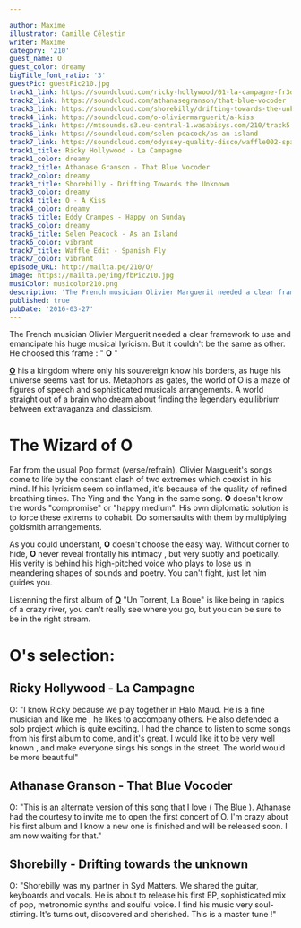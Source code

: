 ```yaml
---

author: Maxime
illustrator: Camille Célestin
writer: Maxime
category: '210'
guest_name: O
guest_color: dreamy
bigTitle_font_ratio: '3'
guestPic: guestPic210.jpg
track1_link: https://soundcloud.com/ricky-hollywood/01-la-campagne-fr3dn1300650
track2_link: https://soundcloud.com/athanasegranson/that-blue-vocoder
track3_link: https://soundcloud.com/shorebilly/drifting-towards-the-unknown
track4_link: https://soundcloud.com/o-oliviermarguerit/a-kiss
track5_link: https://mtsounds.s3.eu-central-1.wasabisys.com/210/track5.mp3
track6_link: https://soundcloud.com/selen-peacock/as-an-island
track7_link: https://soundcloud.com/odyssey-quality-disco/waffle002-spanish-fly
track1_title: Ricky Hollywood - La Campagne
track1_color: dreamy
track2_title: Athanase Granson - That Blue Vocoder
track2_color: dreamy
track3_title: Shorebilly - Drifting Towards the Unknown
track3_color: dreamy
track4_title: O - A Kiss
track4_color: dreamy
track5_title: Eddy Crampes - Happy on Sunday
track5_color: dreamy
track6_title: Selen Peacock - As an Island
track6_color: vibrant
track7_title: Waffle Edit - Spanish Fly
track7_color: vibrant
episode_URL: http://mailta.pe/210/O/
image: https://mailta.pe/img/fbPic210.jpg
musiColor: musicolor210.png
description: 'The French musician Olivier Marguerit needed a clear framework to use and emancipate his huge musical lyricism. But it couldn''t be the same as other. He choosed this frame : "O"'
published: true
pubDate: '2016-03-27'
---
```






 The French musician Olivier Marguerit needed a clear framework to use and emancipate his huge musical lyricism. But it couldn't be the same as other. He choosed this frame : " **O** "


[**O**](https://www.facebook.com/OOhmMusic/) his a kingdom where only his souvereign know his borders, as huge his universe seems vast for us. Metaphors as gates, the world of O is a maze of figures of speech and sophisticated musicals arrangements. A world straight out of a brain who dream about finding the legendary equilibrium between extravaganza and classicism. 

# The Wizard of O

Far from the usual Pop format (verse/refrain), Olivier Marguerit's songs come to life by the constant clash of two extremes which coexist in his mind. If his lyricism seem so inflamed, it's because of the quality of refined breathing times. The Ying and the Yang in the same song. **O** doesn't know the words "compromise" or "happy medium". His own diplomatic solution is to force these extrems to cohabit. Do somersaults with them by multiplying goldsmith arrangements. 

As you could understant, **O** doesn't choose the easy way. Without corner to hide, **O** never reveal frontally his intimacy , but very subtly and poetically. His verity is behind his high-pitched voice who plays to lose us in meandering shapes of sounds and poetry. You can't fight, just let him guides you.

Listenning the first album of [**O**](http://oohmmusic.com/) "Un Torrent, La Boue" is like being in rapids of a crazy river, you can't really see where you go, but you can be sure to be in the right stream.
 
# O's selection:

## Ricky Hollywood - La Campagne 

O: "I know Ricky because we play together in Halo Maud. He is a fine musician and like me , he likes to accompany others. He also defended a solo project which is quite exciting. I had the chance to listen to some songs from his first album to come, and it's great. I would like it to be very well known , and make everyone sings his songs in the street. The world would be more beautiful"

## Athanase Granson - That Blue Vocoder

O: "This is an alternate version of this song that I love ( The Blue ). Athanase had the courtesy to invite me to open the first concert of O. I'm crazy about his first album and I know a new one is finished and will be released soon. I am now waiting for that."

## Shorebilly - Drifting towards the unknown

O: "Shorebilly was my partner in Syd Matters. We shared the guitar, keyboards and vocals. He is about to release his first EP, sophisticated mix of pop, metronomic synths and soulful voice. I find his music very soul-stirring. It's turns out, discovered and cherished. This is a master tune !"
